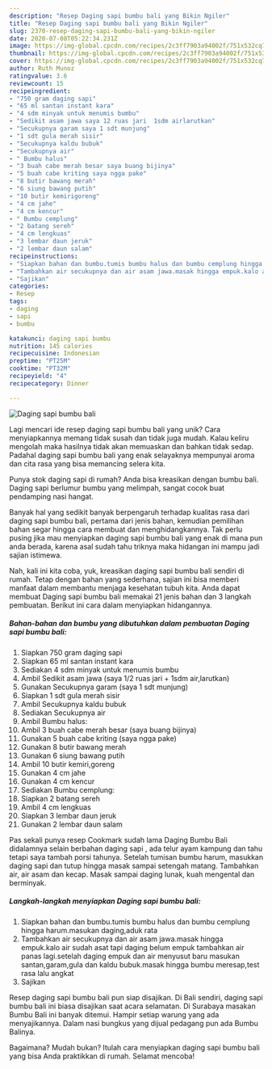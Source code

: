 ```yaml
---
description: "Resep Daging sapi bumbu bali yang Bikin Ngiler"
title: "Resep Daging sapi bumbu bali yang Bikin Ngiler"
slug: 2370-resep-daging-sapi-bumbu-bali-yang-bikin-ngiler
date: 2020-07-08T05:22:34.231Z
image: https://img-global.cpcdn.com/recipes/2c3ff7903a94002f/751x532cq70/daging-sapi-bumbu-bali-foto-resep-utama.jpg
thumbnail: https://img-global.cpcdn.com/recipes/2c3ff7903a94002f/751x532cq70/daging-sapi-bumbu-bali-foto-resep-utama.jpg
cover: https://img-global.cpcdn.com/recipes/2c3ff7903a94002f/751x532cq70/daging-sapi-bumbu-bali-foto-resep-utama.jpg
author: Ruth Munoz
ratingvalue: 3.6
reviewcount: 15
recipeingredient:
- "750 gram daging sapi"
- "65 ml santan instant kara"
- "4 sdm minyak untuk menumis bumbu"
- "Sedikit asam jawa saya 12 ruas jari  1sdm airlarutkan"
- "Secukupnya garam saya 1 sdt munjung"
- "1 sdt gula merah sisir"
- "Secukupnya kaldu bubuk"
- "Secukupnya air"
- " Bumbu halus"
- "3 buah cabe merah besar saya buang bijinya"
- "5 buah cabe kriting saya ngga pake"
- "8 butir bawang merah"
- "6 siung bawang putih"
- "10 butir kemirigoreng"
- "4 cm jahe"
- "4 cm kencur"
- " Bumbu cemplung"
- "2 batang sereh"
- "4 cm lengkuas"
- "3 lembar daun jeruk"
- "2 lembar daun salam"
recipeinstructions:
- "Siapkan bahan dan bumbu.tumis bumbu halus dan bumbu cemplung hingga harum.masukan daging,aduk rata"
- "Tambahkan air secukupnya dan air asam jawa.masak hingga empuk.kalo air sudah asat tapi daging belum empuk tambahkan air panas lagi.setelah daging empuk dan air menyusut baru masukan santan,garam,gula dan kaldu bubuk.masak hingga bumbu meresap,test rasa lalu angkat"
- "Sajikan"
categories:
- Resep
tags:
- daging
- sapi
- bumbu

katakunci: daging sapi bumbu 
nutrition: 145 calories
recipecuisine: Indonesian
preptime: "PT25M"
cooktime: "PT32M"
recipeyield: "4"
recipecategory: Dinner

---
```



![Daging sapi bumbu bali](https://img-global.cpcdn.com/recipes/2c3ff7903a94002f/751x532cq70/daging-sapi-bumbu-bali-foto-resep-utama.jpg)

Lagi mencari ide resep daging sapi bumbu bali yang unik? Cara menyiapkannya memang tidak susah dan tidak juga mudah. Kalau keliru mengolah maka hasilnya tidak akan memuaskan dan bahkan tidak sedap. Padahal daging sapi bumbu bali yang enak selayaknya mempunyai aroma dan cita rasa yang bisa memancing selera kita.

Punya stok daging sapi di rumah? Anda bisa kreasikan dengan bumbu bali. Daging sapi berlumur bumbu yang melimpah, sangat cocok buat pendamping nasi hangat.

Banyak hal yang sedikit banyak berpengaruh terhadap kualitas rasa dari daging sapi bumbu bali, pertama dari jenis bahan, kemudian pemilihan bahan segar hingga cara membuat dan menghidangkannya. Tak perlu pusing jika mau menyiapkan daging sapi bumbu bali yang enak di mana pun anda berada, karena asal sudah tahu triknya maka hidangan ini mampu jadi sajian istimewa.


Nah, kali ini kita coba, yuk, kreasikan daging sapi bumbu bali sendiri di rumah. Tetap dengan bahan yang sederhana, sajian ini bisa memberi manfaat dalam membantu menjaga kesehatan tubuh kita. Anda dapat membuat Daging sapi bumbu bali memakai 21 jenis bahan dan 3 langkah pembuatan. Berikut ini cara dalam menyiapkan hidangannya.

<!--inarticleads1-->

##### Bahan-bahan dan bumbu yang dibutuhkan dalam pembuatan Daging sapi bumbu bali:

1. Siapkan 750 gram daging sapi
1. Siapkan 65 ml santan instant kara
1. Sediakan 4 sdm minyak untuk menumis bumbu
1. Ambil Sedikit asam jawa (saya 1/2 ruas jari + 1sdm air,larutkan)
1. Gunakan Secukupnya garam (saya 1 sdt munjung)
1. Siapkan 1 sdt gula merah sisir
1. Ambil Secukupnya kaldu bubuk
1. Sediakan Secukupnya air
1. Ambil  Bumbu halus:
1. Ambil 3 buah cabe merah besar (saya buang bijinya)
1. Gunakan 5 buah cabe kriting (saya ngga pake)
1. Gunakan 8 butir bawang merah
1. Gunakan 6 siung bawang putih
1. Ambil 10 butir kemiri,goreng
1. Gunakan 4 cm jahe
1. Gunakan 4 cm kencur
1. Sediakan  Bumbu cemplung:
1. Siapkan 2 batang sereh
1. Ambil 4 cm lengkuas
1. Siapkan 3 lembar daun jeruk
1. Gunakan 2 lembar daun salam


Pas sekali punya resep Cookmark sudah lama Daging Bumbu Bali didalamnya selain berbahan daging sapi , ada telur ayam kampung dan tahu tetapi saya tambah porsi tahunya. Setelah tumisan bumbu harum, masukkan daging sapi dan tutup hingga masak sampai setengah matang. Tambahkan air, air asam dan kecap. Masak sampai daging lunak, kuah mengental dan berminyak. 

<!--inarticleads2-->

##### Langkah-langkah menyiapkan Daging sapi bumbu bali:

1. Siapkan bahan dan bumbu.tumis bumbu halus dan bumbu cemplung hingga harum.masukan daging,aduk rata
1. Tambahkan air secukupnya dan air asam jawa.masak hingga empuk.kalo air sudah asat tapi daging belum empuk tambahkan air panas lagi.setelah daging empuk dan air menyusut baru masukan santan,garam,gula dan kaldu bubuk.masak hingga bumbu meresap,test rasa lalu angkat
1. Sajikan


Resep daging sapi bumbu bali pun siap disajikan. Di Bali sendiri, daging sapi bumbu bali ini biasa disajikan saat acara selamatan. Di Surabaya masakan Bumbu Bali ini banyak ditemui. Hampir setiap warung yang ada menyajikannya. Dalam nasi bungkus yang dijual pedagang pun ada Bumbu Balinya. 

Bagaimana? Mudah bukan? Itulah cara menyiapkan daging sapi bumbu bali yang bisa Anda praktikkan di rumah. Selamat mencoba!
